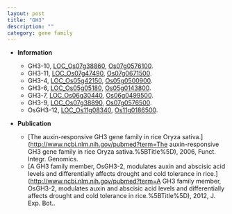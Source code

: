 ```yaml
---
layout: post
title: "GH3"
description: ""
category: gene family
---
```


* **Information**  
    + GH3-10, [LOC_Os07g38860](http://rice.uga.edu/cgi-bin/ORF_infopage.cgi?orf=LOC_Os07g38860), [Os07g0576100](https://rapdb.dna.affrc.go.jp/locus/?name=Os07g0576100).
    + GH3-11, [LOC_Os07g47490](http://rice.uga.edu/cgi-bin/ORF_infopage.cgi?orf=LOC_Os07g47490), [Os07g0671500](https://rapdb.dna.affrc.go.jp/locus/?name=Os07g0671500).
    + GH3-4, [LOC_Os05g42150](http://rice.uga.edu/cgi-bin/ORF_infopage.cgi?orf=LOC_Os05g42150), [Os05g0500900](https://rapdb.dna.affrc.go.jp/locus/?name=Os05g0500900).
    + GH3-6, [LOC_Os05g05180](http://rice.uga.edu/cgi-bin/ORF_infopage.cgi?orf=LOC_Os05g05180), [Os05g0143800](https://rapdb.dna.affrc.go.jp/locus/?name=Os05g0143800).
    + GH3-7, [LOC_Os06g30440](http://rice.uga.edu/cgi-bin/ORF_infopage.cgi?orf=LOC_Os06g30440), [Os06g0499500](https://rapdb.dna.affrc.go.jp/locus/?name=Os06g0499500).
    + GH3-9, [LOC_Os07g38890](http://rice.uga.edu/cgi-bin/ORF_infopage.cgi?orf=LOC_Os07g38890), [Os07g0576500](https://rapdb.dna.affrc.go.jp/locus/?name=Os07g0576500).
    + OsGH3-12, [LOC_Os11g08340](http://rice.uga.edu/cgi-bin/ORF_infopage.cgi?orf=LOC_Os11g08340), [Os11g0186500](https://rapdb.dna.affrc.go.jp/locus/?name=Os11g0186500).

* **Publication**  
    + [The auxin-responsive GH3 gene family in rice Oryza sativa.](http://www.ncbi.nlm.nih.gov/pubmed?term=The auxin-responsive GH3 gene family in rice Oryza sativa.%5BTitle%5D), 2006, Funct. Integr. Genomics.
    + [A GH3 family member, OsGH3-2, modulates auxin and abscisic acid levels and differentially affects drought and cold tolerance in rice.](http://www.ncbi.nlm.nih.gov/pubmed?term=A GH3 family member, OsGH3-2, modulates auxin and abscisic acid levels and differentially affects drought and cold tolerance in rice.%5BTitle%5D), 2012, J. Exp. Bot..



